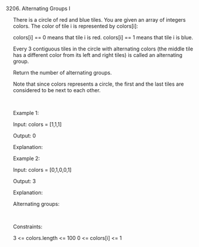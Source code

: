 3206. Alternating Groups I

There is a circle of red and blue tiles. You are given an array of integers colors. The color of tile i is represented by colors[i]:

colors[i] == 0 means that tile i is red.
colors[i] == 1 means that tile i is blue.

Every 3 contiguous tiles in the circle with alternating colors (the middle tile has a different color from its left and right tiles) is called an alternating group.

Return the number of alternating groups.

Note that since colors represents a circle, the first and the last tiles are considered to be next to each other.

 

Example 1:

Input: colors = [1,1,1]

Output: 0

Explanation:

Example 2:

Input: colors = [0,1,0,0,1]

Output: 3

Explanation:

Alternating groups:

 

Constraints:

3 <= colors.length <= 100
0 <= colors[i] <= 1
